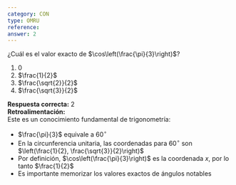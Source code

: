 ```yaml
---
category: CON
type: OMRU
reference:
answer: 2
---
```


¿Cuál es el valor exacto de $\cos\left(\frac{\pi}{3}\right)$?

1. $0$  
2. $\frac{1}{2}$  
3. $\frac{\sqrt{2}}{2}$  
4. $\frac{\sqrt{3}}{2}$  

**Respuesta correcta:** 2  
**Retroalimentación:**  
Este es un conocimiento fundamental de trigonometría:

- $\frac{\pi}{3}$ equivale a $60^\circ$
- En la circunferencia unitaria, las coordenadas para $60^\circ$ son $\left(\frac{1}{2}, \frac{\sqrt{3}}{2}\right)$
- Por definición, $\cos\left(\frac{\pi}{3}\right)$ es la coordenada $x$, por lo tanto $\frac{1}{2}$
- Es importante memorizar los valores exactos de ángulos notables
